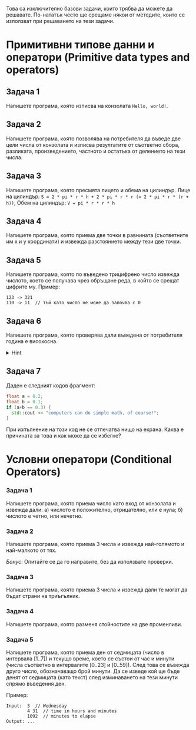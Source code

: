 Това са изключително базови задачи, които трябва да можете да решавате. По-нататък често ще срещаме някои от методите, които се използват при решаването на тези задачи.

# Примитивни типове данни и оператори (Primitive data types and operators)

## Задача 1

Напишете програма, която изписва на конзолата `Hello, world!`.

## Задача 2

Напишете програма, която позволява на потребителя да въведе две цели числа от конзолата и изписва резултатите от съответно сбора, разликата, произведението, частното и остатъка от делението на тези числа.

## Задача 3

Напишете програма, която пресмята лицето и обема на цилиндър.
Лице на цилиндър: `S = 2 * pi * r * h + 2 * pi * r * r (= 2 * pi * r * (r + h))`,
Обем на цилиндър: `V = pi * r * r * h`

## Задача 4

Напишете програма, която приема две точки в равнината (съответните им x и y координати) и извежда разстоянието между тези две точки.

## Задача 5

Напишете програма, която по въведено трицифрено число извежда числото, което се получава чрез обръщане реда, в който се срещат цифрите му.
Пример:

```
123 -> 321
110 -> 11  // тъй като число не може да започва с 0
```

## Задача 6

Напишете програма, която проверява дали въведена от потребителя година е високосна.

<details>
  <summary>Hint</summary>
  
    Една година е високосна, ако:
    - се дели на 400;
    - се дели на 4 и не се дели на 100.

</details>

## Задача 7

Даден е следният кодов фрагмент:

```c++
float a = 0.2;
float b = 0.1;
if (a+b == 0.3) {
  std::cout << "computers can do simple math, of course!";
}
```

При изпълнение на този код не се отпечатва нищо на екрана. Каква е причината за това и как може да се избегне?

# Условни оператори (Conditional Operators)

### Задача 1

Напишете програма, която приема число като вход от конзолата и извежда дали:
а) числото е положително, отрицателно, или е нула;
б) числото е четно, или нечетно.

### Задача 2

Напишете програма, която приема 3 числа и извежда най-голямото и най-малкото от тях.

*Бонус*: Опитайте се да го направите, без да използвате проверки.

### Задача 3

Напишете програма, която приема 3 числа и извежда дали те могат да бъдат страни на триъгълник.

### Задача 4

Напишете програма, която разменя стойностите на две променливи.

### Задача 5

Напишете програма, която приема ден от седмицата (число в интервала [1..7]) и текущо време, което се състои от час и минути (числа съответно в интервалите [0..23] и [0..59]). След това се въвежда друго число, обозначаващо брой минути. Да се изведе кой ще бъде денят от седмицата (като текст) след изминаването на тези минути спрямо въведения ден.

Пример:
```
Input:  3  // Wednesday
        4 31  // time in hours and minutes
        1092  // minutes to elapse
Output: ...
```
